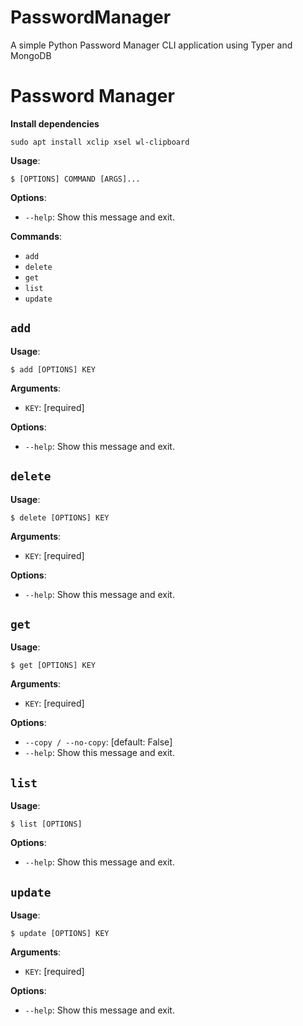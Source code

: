 # PasswordManager
A simple Python Password Manager CLI application using Typer and MongoDB


# Password Manager
**Install dependencies**
```console
sudo apt install xclip xsel wl-clipboard
```
**Usage**:

```console
$ [OPTIONS] COMMAND [ARGS]...
```

**Options**:

* `--help`: Show this message and exit.

**Commands**:

* `add`
* `delete`
* `get`
* `list`
* `update`

## `add`

**Usage**:

```console
$ add [OPTIONS] KEY
```

**Arguments**:

* `KEY`: [required]

**Options**:

* `--help`: Show this message and exit.

## `delete`

**Usage**:

```console
$ delete [OPTIONS] KEY
```

**Arguments**:

* `KEY`: [required]

**Options**:

* `--help`: Show this message and exit.

## `get`

**Usage**:

```console
$ get [OPTIONS] KEY
```

**Arguments**:

* `KEY`: [required]

**Options**:

* `--copy / --no-copy`: [default: False]
* `--help`: Show this message and exit.

## `list`

**Usage**:

```console
$ list [OPTIONS]
```

**Options**:

* `--help`: Show this message and exit.

## `update`

**Usage**:

```console
$ update [OPTIONS] KEY
```

**Arguments**:

* `KEY`: [required]

**Options**:

* `--help`: Show this message and exit.
